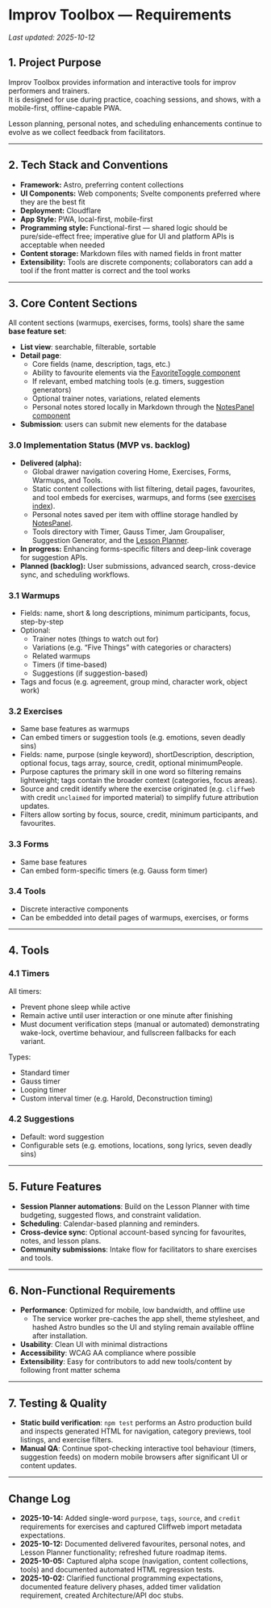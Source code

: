 # Improv Toolbox — Requirements

_Last updated: 2025-10-12_

## 1. Project Purpose

Improv Toolbox provides information and interactive tools for improv performers and trainers.  
It is designed for use during practice, coaching sessions, and shows, with a mobile-first, offline-capable PWA.

Lesson planning, personal notes, and scheduling enhancements continue to evolve as we collect feedback from facilitators.

---

## 2. Tech Stack and Conventions

- **Framework:** Astro, preferring content collections
- **UI Components:** Web components; Svelte components preferred where they are the best fit
- **Deployment:** Cloudflare
- **App Style:** PWA, local-first, mobile-first
- **Programming style:** Functional-first — shared logic should be pure/side-effect free; imperative glue for UI and platform APIs is acceptable when needed
- **Content storage:** Markdown files with named fields in front matter
- **Extensibility:** Tools are discrete components; collaborators can add a tool if the front matter is correct and the tool works

---

## 3. Core Content Sections

All content sections (warmups, exercises, forms, tools) share the same **base feature set**:

- **List view**: searchable, filterable, sortable
- **Detail page**:
  - Core fields (name, description, tags, etc.)
  - Ability to favourite elements via the [FavoriteToggle component](../src/components/FavoriteToggle.astro)
  - If relevant, embed matching tools (e.g. timers, suggestion generators)
  - Optional trainer notes, variations, related elements
  - Personal notes stored locally in Markdown through the [NotesPanel component](../src/components/NotesPanel.astro)
- **Submission**: users can submit new elements for the database

### 3.0 Implementation Status (MVP vs. backlog)

- **Delivered (alpha):**
  - Global drawer navigation covering Home, Exercises, Forms, Warmups, and Tools.
  - Static content collections with list filtering, detail pages, favourites, and tool embeds for exercises, warmups, and forms (see [exercises index](../src/pages/exercises/index.astro)).
  - Personal notes saved per item with offline storage handled by [NotesPanel](../src/components/NotesPanel.astro).
  - Tools directory with Timer, Gauss Timer, Jam Groupaliser, Suggestion Generator, and the [Lesson Planner](../src/pages/tools/lesson-plans/index.astro).
- **In progress:** Enhancing forms-specific filters and deep-link coverage for suggestion APIs.
- **Planned (backlog):** User submissions, advanced search, cross-device sync, and scheduling workflows.

### 3.1 Warmups

- Fields: name, short & long descriptions, minimum participants, focus, step-by-step
- Optional:
  - Trainer notes (things to watch out for)
  - Variations (e.g. “Five Things” with categories or characters)
  - Related warmups
  - Timers (if time-based)
  - Suggestions (if suggestion-based)
- Tags and focus (e.g. agreement, group mind, character work, object work)

### 3.2 Exercises

- Same base features as warmups
- Can embed timers or suggestion tools (e.g. emotions, seven deadly sins)
- Fields: name, purpose (single keyword), shortDescription, description, optional focus, tags array, source, credit, optional minimumPeople.
- Purpose captures the primary skill in one word so filtering remains lightweight; tags contain the broader context (categories, focus areas).
- Source and credit identify where the exercise originated (e.g. `cliffweb` with credit `unclaimed` for imported material) to simplify future attribution updates.
- Filters allow sorting by focus, source, credit, minimum participants, and favourites.

### 3.3 Forms

- Same base features
- Can embed form-specific timers (e.g. Gauss form timer)

### 3.4 Tools

- Discrete interactive components
- Can be embedded into detail pages of warmups, exercises, or forms

---

## 4. Tools

### 4.1 Timers

All timers:

- Prevent phone sleep while active
- Remain active until user interaction or one minute after finishing
- Must document verification steps (manual or automated) demonstrating wake-lock, overtime behaviour, and fullscreen fallbacks for each variant.

Types:

- Standard timer
- Gauss timer
- Looping timer
- Custom interval timer (e.g. Harold, Deconstruction timing)

### 4.2 Suggestions

- Default: word suggestion
- Configurable sets (e.g. emotions, locations, song lyrics, seven deadly sins)

---

## 5. Future Features

- **Session Planner automations**: Build on the Lesson Planner with time budgeting, suggested flows, and constraint validation.
- **Scheduling**: Calendar-based planning and reminders.
- **Cross-device sync**: Optional account-based syncing for favourites, notes, and lesson plans.
- **Community submissions**: Intake flow for facilitators to share exercises and tools.

---

## 6. Non-Functional Requirements

- **Performance**: Optimized for mobile, low bandwidth, and offline use
  - The service worker pre-caches the app shell, theme stylesheet, and hashed Astro bundles so the UI and styling remain available offline after installation.
- **Usability**: Clean UI with minimal distractions
- **Accessibility**: WCAG AA compliance where possible
- **Extensibility**: Easy for contributors to add new tools/content by following front matter schema

---

## 7. Testing & Quality

- **Static build verification**: `npm test` performs an Astro production build and inspects generated HTML for navigation, category previews, tool listings, and exercise filters.
- **Manual QA**: Continue spot-checking interactive tool behaviour (timers, suggestion feeds) on modern mobile browsers after significant UI or content updates.

---

## Change Log

- **2025-10-14:** Added single-word `purpose`, `tags`, `source`, and `credit` requirements for exercises and captured Cliffweb import metadata expectations.
- **2025-10-12:** Documented delivered favourites, personal notes, and Lesson Planner functionality; refreshed future roadmap items.
- **2025-10-05:** Captured alpha scope (navigation, content collections, tools) and documented automated HTML regression tests.
- **2025-10-02:** Clarified functional programming expectations, documented feature delivery phases, added timer validation requirement, created Architecture/API doc stubs.
